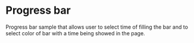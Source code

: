 # Progress bar
 
Progress bar sample that allows user to select time of filling the bar and to select color of bar with a time being showed in the page.
